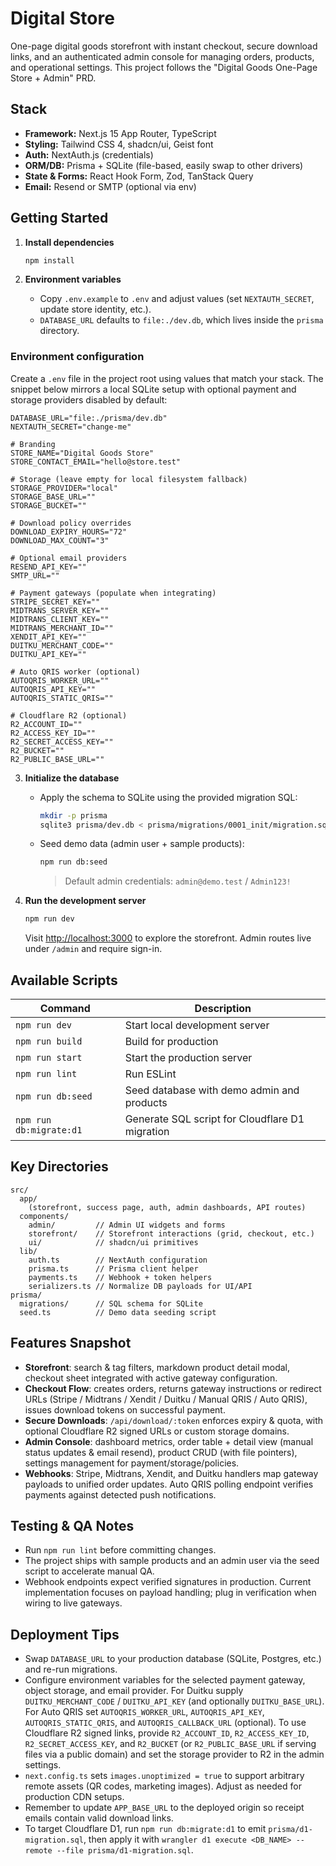 # Digital Store

One-page digital goods storefront with instant checkout, secure download links, and an authenticated admin console for managing orders, products, and operational settings. This project follows the "Digital Goods One-Page Store + Admin" PRD.

## Stack

- **Framework:** Next.js 15 App Router, TypeScript
- **Styling:** Tailwind CSS 4, shadcn/ui, Geist font
- **Auth:** NextAuth.js (credentials)
- **ORM/DB:** Prisma + SQLite (file-based, easily swap to other drivers)
- **State & Forms:** React Hook Form, Zod, TanStack Query
- **Email:** Resend or SMTP (optional via env)

## Getting Started

1. **Install dependencies**
   ```bash
   npm install
   ```

2. **Environment variables**
   - Copy `.env.example` to `.env` and adjust values (set `NEXTAUTH_SECRET`, update store identity, etc.).
   - `DATABASE_URL` defaults to `file:./dev.db`, which lives inside the `prisma` directory.

### Environment configuration

Create a `.env` file in the project root using values that match your stack. The snippet below mirrors a local SQLite setup with optional payment and storage providers disabled by default:

```
DATABASE_URL="file:./prisma/dev.db"
NEXTAUTH_SECRET="change-me"

# Branding
STORE_NAME="Digital Goods Store"
STORE_CONTACT_EMAIL="hello@store.test"

# Storage (leave empty for local filesystem fallback)
STORAGE_PROVIDER="local"
STORAGE_BASE_URL=""
STORAGE_BUCKET=""

# Download policy overrides
DOWNLOAD_EXPIRY_HOURS="72"
DOWNLOAD_MAX_COUNT="3"

# Optional email providers
RESEND_API_KEY=""
SMTP_URL=""

# Payment gateways (populate when integrating)
STRIPE_SECRET_KEY=""
MIDTRANS_SERVER_KEY=""
MIDTRANS_CLIENT_KEY=""
MIDTRANS_MERCHANT_ID=""
XENDIT_API_KEY=""
DUITKU_MERCHANT_CODE=""
DUITKU_API_KEY=""

# Auto QRIS worker (optional)
AUTOQRIS_WORKER_URL=""
AUTOQRIS_API_KEY=""
AUTOQRIS_STATIC_QRIS=""

# Cloudflare R2 (optional)
R2_ACCOUNT_ID=""
R2_ACCESS_KEY_ID=""
R2_SECRET_ACCESS_KEY=""
R2_BUCKET=""
R2_PUBLIC_BASE_URL=""
```

3. **Initialize the database**
   - Apply the schema to SQLite using the provided migration SQL:
     ```bash
     mkdir -p prisma
     sqlite3 prisma/dev.db < prisma/migrations/0001_init/migration.sql
     ```
   - Seed demo data (admin user + sample products):
     ```bash
     npm run db:seed
     ```
     > Default admin credentials: `admin@demo.test` / `Admin123!`

4. **Run the development server**
   ```bash
   npm run dev
   ```
   Visit [http://localhost:3000](http://localhost:3000) to explore the storefront. Admin routes live under `/admin` and require sign-in.

## Available Scripts

| Command            | Description                                         |
| ------------------ | --------------------------------------------------- |
| `npm run dev`      | Start local development server                      |
| `npm run build`    | Build for production                                |
| `npm run start`    | Start the production server                         |
| `npm run lint`     | Run ESLint                                          |
| `npm run db:seed`  | Seed database with demo admin and products          |
| `npm run db:migrate:d1` | Generate SQL script for Cloudflare D1 migration |

## Key Directories

```
src/
  app/
    (storefront, success page, auth, admin dashboards, API routes)
  components/
    admin/         // Admin UI widgets and forms
    storefront/    // Storefront interactions (grid, checkout, etc.)
    ui/            // shadcn/ui primitives
  lib/
    auth.ts        // NextAuth configuration
    prisma.ts      // Prisma client helper
    payments.ts    // Webhook + token helpers
    serializers.ts // Normalize DB payloads for UI/API
prisma/
  migrations/      // SQL schema for SQLite
  seed.ts          // Demo data seeding script
```

## Features Snapshot

- **Storefront**: search & tag filters, markdown product detail modal, checkout sheet integrated with active gateway configuration.
- **Checkout Flow**: creates orders, returns gateway instructions or redirect URLs (Stripe / Midtrans / Xendit / Duitku / Manual QRIS / Auto QRIS), issues download tokens on successful payment.
- **Secure Downloads**: `/api/download/:token` enforces expiry & quota, with optional Cloudflare R2 signed URLs or custom storage domains.
- **Admin Console**: dashboard metrics, order table + detail view (manual status updates & email resend), product CRUD (with file pointers), settings management for payment/storage/policies.
- **Webhooks**: Stripe, Midtrans, Xendit, and Duitku handlers map gateway payloads to unified order updates. Auto QRIS polling endpoint verifies payments against detected push notifications.

## Testing & QA Notes

- Run `npm run lint` before committing changes.
- The project ships with sample products and an admin user via the seed script to accelerate manual QA.
- Webhook endpoints expect verified signatures in production. Current implementation focuses on payload handling; plug in verification when wiring to live gateways.

## Deployment Tips

- Swap `DATABASE_URL` to your production database (SQLite, Postgres, etc.) and re-run migrations.
- Configure environment variables for the selected payment gateway, object storage, and email provider. For Duitku supply `DUITKU_MERCHANT_CODE` / `DUITKU_API_KEY` (and optionally `DUITKU_BASE_URL`). For Auto QRIS set `AUTOQRIS_WORKER_URL`, `AUTOQRIS_API_KEY`, `AUTOQRIS_STATIC_QRIS`, and `AUTOQRIS_CALLBACK_URL` (optional). To use Cloudflare R2 signed links, provide `R2_ACCOUNT_ID`, `R2_ACCESS_KEY_ID`, `R2_SECRET_ACCESS_KEY`, and `R2_BUCKET` (or `R2_PUBLIC_BASE_URL` if serving files via a public domain) and set the storage provider to R2 in the admin settings.
- `next.config.ts` sets `images.unoptimized = true` to support arbitrary remote assets (QR codes, marketing images). Adjust as needed for production CDN setups.
- Remember to update `APP_BASE_URL` to the deployed origin so receipt emails contain valid download links.
- To target Cloudflare D1, run `npm run db:migrate:d1` to emit `prisma/d1-migration.sql`, then apply it with `wrangler d1 execute <DB_NAME> --remote --file prisma/d1-migration.sql`.
